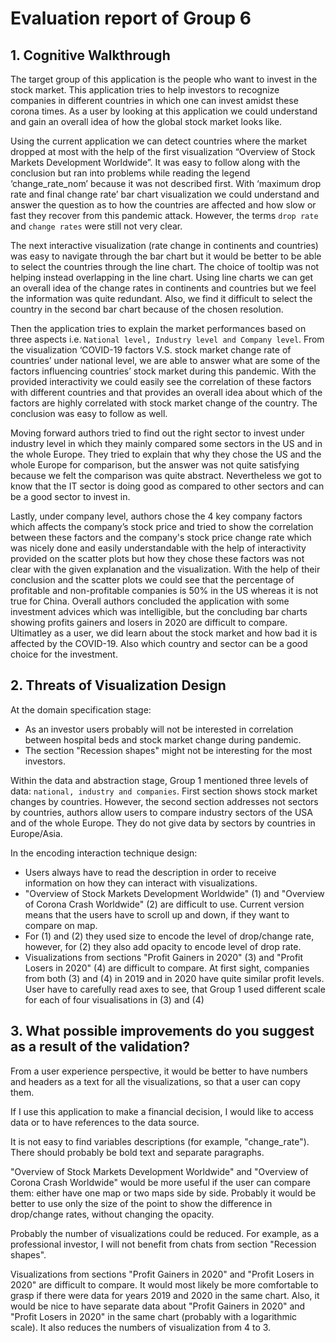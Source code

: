 # Evaluation report of Group 6

## 1. Cognitive Walkthrough

The target group of this application is the people who want to invest in the stock market. This application tries to help investors to recognize companies in different countries in which one can invest amidst these corona times. As a user by looking at this application we could understand and gain an overall idea of how the global stock market looks like.

Using the current application we can detect countries where the market dropped at most with the help of the first visualization “Overview of Stock Markets Development Worldwide”. It was easy to follow along with the conclusion but ran into problems while reading the legend ‘change_rate_nom’ because it was not described first. With ‘maximum drop rate and final change rate’ bar chart visualization we could understand and answer the question as to how the countries are affected and how slow or fast they recover from this pandemic attack. However, the terms `drop rate` and `change rates` were still not very clear. 

The next interactive visualization (rate change in continents and countries) was easy to navigate through the bar chart but it would be better to be able to select the countries through the line chart. The choice of tooltip was not helping instead overlapping in the line chart. Using line charts we can get an overall idea of the change rates in continents and countries but we feel the information was quite redundant. Also, we find it difficult to select the country in the second bar chart because of the chosen resolution.

Then the application tries to explain the market performances based on three aspects i.e. `National level, Industry level and Company level`. From the visualization ‘COVID-19 factors V.S. stock market change rate of countries’ under national level, we are able to answer what are some of the factors influencing countries’ stock market during this pandemic. With the provided interactivity we could easily see the correlation of these factors with different countries and that provides an overall idea about which of the factors are highly correlated with stock market change of the country. The conclusion was easy to follow as well.

Moving forward authors tried to find out the right sector to invest under industry level in which they mainly compared some sectors in the US and in the whole Europe. They tried to explain that why they chose the US and the whole Europe for comparison, but the answer was not quite satisfying because we felt the comparison was quite abstract. Nevertheless we got to know that the IT sector is doing good as compared to other sectors and can be a good sector to invest in.

Lastly, under company level, authors chose the 4 key company factors which affects the company’s stock price and tried to show the correlation between these factors and the company's stock price change rate which was nicely done and easily understandable with the help of interactivity provided on the scatter plots but how they chose these factors was not clear with the given explanation and the visualization. With the help of their conclusion and the scatter plots we could see that the percentage of profitable and non-profitable companies is 50% in the US whereas it is not true for China. Overall authors concluded the application with some investment advices which was intelligible, but the concluding bar charts showing profits gainers and losers in 2020 are difficult to compare. Ultimatley as a user, we did learn about the stock market and how bad it is affected by the COVID-19. Also which country and sector can be a good choice for the investment.

## 2. Threats of Visualization Design

At the domain specification stage: 
* As an investor users probably will not be interested in correlation between hospital beds and stock market change during pandemic.
* The section "Recession shapes" might not be interesting for the most investors. 

Within the data and abstraction stage, Group 1 mentioned three levels of data: `national, industry and companies`. First section shows stock market changes by countries. However, the second section addresses not sectors by countries, authors allow users to compare industry sectors of the USA and of the whole Europe. They do not give data by sectors by countries in Europe/Asia.

In the encoding interaction technique design:
* Users always have to read the description in order to receive information on how they can interact with visualizations. 
* "Overview of Stock Markets Development Worldwide" (1) and "Overview of Corona Crash Worldwide" (2) are difficult to use. Current version means that the users have to scroll up and down, if they want to compare on map. 
* For (1) and (2) they used size to encode the level of drop/change rate, however, for (2) they also add opacity to encode level of drop rate.
* Visualizations from sections "Profit Gainers in 2020" (3) and "Profit Losers in 2020" (4) are difficult to compare. At first sight, companies from both (3) and (4) in 2019 and in 2020 have quite similar profit levels. User have to carefully read axes to see, that Group 1 used different scale for each of four visualisations in (3) and (4)

## 3. What possible improvements do you suggest as a result of the validation?

From a user experience perspective, it would be better to have numbers and headers as a text for all the visualizations, so that a user can copy them.

If I use this application to make a financial decision, I would like to access data or to have references to the data source.

It is not easy to find variables descriptions (for example, "change_rate"). There should probably be bold text and separate paragraphs.

"Overview of Stock Markets Development Worldwide" and "Overview of Corona Crash Worldwide" would be more useful if the user can compare them: either have one map or two maps side by side. Probably it would be better to use only the size of the point to show the difference in drop/change rates, without changing the opacity.

Probably the number of visualizations could be reduced. For example, as a professional investor, I will not benefit from chats from section "Recession shapes".

Visualizations from sections "Profit Gainers in 2020" and "Profit Losers in 2020" are difficult to compare. It would most likely be more comfortable to grasp if there were data for years 2019 and 2020 in the same chart. Also, it would be nice to have separate data about "Profit Gainers in 2020" and "Profit Losers in 2020" in the same chart (probably with a logarithmic scale). It also reduces the numbers of visualization from 4 to 3. 

